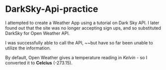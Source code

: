 # DarkSky-Api-practice

I attempted to create a Weather App using a tutorial on Dark Sky API.
I later found out that the site was no longer accepting sign ups, and so substituted DarkSky for Open Weather API.

I was successfully able to call the API, ~~but have so far been unable to utilize the information.

By default, Open Weather gives a temperature reading in *Kelvin* - so I converted it to **Celcius** (-273.15).
